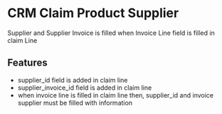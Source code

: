 CRM Claim Product Supplier
==========================

Supplier and Supplier Invoice is filled when
Invoice Line field is filled in claim Line

Features
--------

- supplier_id field is added in claim line
- supplier_invoice_id field is added in claim line
- when invoice line is filled in claim line then, supplier_id and invoice
  supplier must be filled with information
